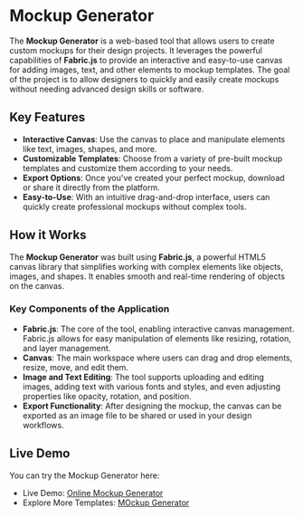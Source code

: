 # Mockup Generator

The **Mockup Generator** is a web-based tool that allows users to create custom mockups for their design projects. It leverages the powerful capabilities of **Fabric.js** to provide an interactive and easy-to-use canvas for adding images, text, and other elements to mockup templates. The goal of the project is to allow designers to quickly and easily create mockups without needing advanced design skills or software.

## Key Features

- **Interactive Canvas**: Use the canvas to place and manipulate elements like text, images, shapes, and more.
- **Customizable Templates**: Choose from a variety of pre-built mockup templates and customize them according to your needs.
- **Export Options**: Once you've created your perfect mockup, download or share it directly from the platform.
- **Easy-to-Use**: With an intuitive drag-and-drop interface, users can quickly create professional mockups without complex tools.

## How it Works

The **Mockup Generator** was built using **Fabric.js**, a powerful HTML5 canvas library that simplifies working with complex elements like objects, images, and shapes. It enables smooth and real-time rendering of objects on the canvas. 

### Key Components of the Application

- **Fabric.js**: The core of the tool, enabling interactive canvas management. Fabric.js allows for easy manipulation of elements like resizing, rotation, and layer management.
- **Canvas**: The main workspace where users can drag and drop elements, resize, move, and edit them.
- **Image and Text Editing**: The tool supports uploading and editing images, adding text with various fonts and styles, and even adjusting properties like opacity, rotation, and position.
- **Export Functionality**: After designing the mockup, the canvas can be exported as an image file to be shared or used in your design workflows.

## Live Demo

You can try the Mockup Generator here:

- Live Demo: [Online Mockup Generator](http://mockupdaddy.com/2d-editor)
- Explore More Templates: [MOckup Generator](https://www.mockupdaddy.com/generator)
